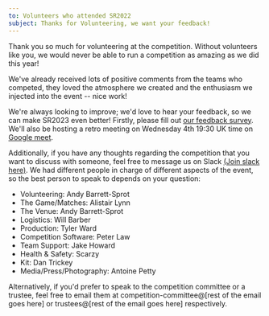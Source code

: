 ```yaml
---
to: Volunteers who attended SR2022
subject: Thanks for Volunteering, we want your feedback!
---
```

 
Thank you so much for volunteering at the competition. Without volunteers like you, we would never be able to run a competition as amazing as we did this year!

We've already received lots of positive comments from the teams who competed, they loved the atmosphere we created and the enthusiasm we injected into the event -- nice work!

We're always looking to improve; we'd love to hear your feedback, so we can make SR2023 even better! Firstly, please fill out [our feedback survey](SURVEY_LINK). We'll also be hosting a retro meeting on Wednesday 4th 19:30 UK time on [Google meet](MEETING_LINK).

Additionally, if you have any thoughts regarding the competition that you want to discuss with someone, feel free to message us on Slack [(Join slack here)](Slack_join_link). We had different people in charge of different aspects of the event, so the best person to speak to depends on your question:
- Volunteering: Andy Barrett-Sprot
- The Game/Matches: Alistair Lynn
- The Venue: Andy Barrett-Sprot
- Logistics: Will Barber
- Production: Tyler Ward
- Competition Software: Peter Law
- Team Support: Jake Howard
- Health & Safety: Scarzy
- Kit: Dan Trickey
- Media/Press/Photography: Antoine Petty

Alternatively, if you'd prefer to speak to the competition committee or a trustee, feel free to email them at competition-committee@[rest of the email goes here] or trustees@[rest of the email goes here] respectively.
